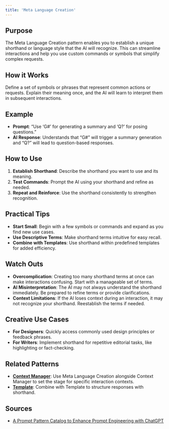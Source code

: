 ```yaml
---
title: 'Meta Language Creation'
---
```


## Purpose
The Meta Language Creation pattern enables you to establish a unique shorthand or language style that the AI will recognize. This can streamline interactions and help you use custom commands or symbols that simplify complex requests.

## How it Works
Define a set of symbols or phrases that represent common actions or requests. Explain their meaning once, and the AI will learn to interpret them in subsequent interactions.

## Example
- **Prompt**: “Use ‘G#’ for generating a summary and ‘Q?’ for posing questions.”
- **AI Response**: Understands that “G#” will trigger a summary generation and “Q?” will lead to question-based responses.

## How to Use
1. **Establish Shorthand**: Describe the shorthand you want to use and its meaning.
2. **Test Commands**: Prompt the AI using your shorthand and refine as needed.
3. **Repeat and Reinforce**: Use the shorthand consistently to strengthen recognition.

## Practical Tips
- **Start Small**: Begin with a few symbols or commands and expand as you find new use cases.
- **Use Descriptive Terms**: Make shorthand terms intuitive for easy recall.
- **Combine with Templates**: Use shorthand within predefined templates for added efficiency.

## Watch Outs
- **Overcomplication**: Creating too many shorthand terms at once can make interactions confusing. Start with a manageable set of terms.
- **AI Misinterpretation**: The AI may not always understand the shorthand immediately. Be prepared to refine terms or provide clarifications.
- **Context Limitations**: If the AI loses context during an interaction, it may not recognize your shorthand. Reestablish the terms if needed.

## Creative Use Cases
- **For Designers**: Quickly access commonly used design principles or feedback phrases.
- **For Writers**: Implement shorthand for repetitive editorial tasks, like highlighting or fact-checking.

## Related Patterns
- **[Context Manager](../context-manager)**: Use Meta Language Creation alongside Context Manager to set the stage for specific interaction contexts.
- **[Template](../template)**: Combine with Template to structure responses with shorthand.

## Sources
- [A Prompt Pattern Catalog to Enhance Prompt Engineering with ChatGPT](https://arxiv.org/pdf/2302.11382)